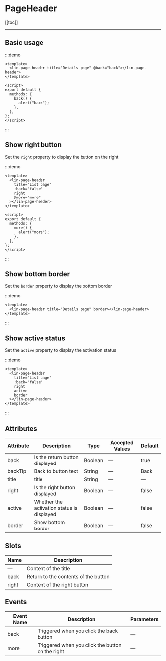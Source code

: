 # PageHeader

[[toc]]

---

## Basic usage

:::demo

```vue
<template>
  <lin-page-header title="Details page" @back="back"></lin-page-header>
</template>

<script>
export default {
  methods: {
    back() {
      alert("back");
    },
  },
};
</script>
```

:::

## Show right button

Set the `right` property to display the button on the right

:::demo

```vue
<template>
  <lin-page-header
    title="List page"
    :back="false"
    right
    @more="more"
  ></lin-page-header>
</template>

<script>
export default {
  methods: {
    more() {
      alert("more");
    },
  },
};
</script>
```

:::

## Show bottom border

Set the `border` property to display the bottom border

:::demo

```vue
<template>
  <lin-page-header title="Details page" border></lin-page-header>
</template>
```

:::

## Show active status

Set the `active` property to display the activation status

:::demo

```vue
<template>
  <lin-page-header
    title="List page"
    :back="false"
    right
    active
    border
  ></lin-page-header>
</template>
```

:::

## Attributes

| Attribute | Description                                | Type    | Accepted Values | Default |
| --------- | ------------------------------------------ | ------- | --------------- | ------- |
| back      | Is the return button displayed             | Boolean | —               | true    |
| backTip   | Back to button text                        | String  | —               | Back    |
| title     | title                                      | String  | —               | —       |
| right     | Is the right button displayed              | Boolean | —               | false   |
| active    | Whether the activation status is displayed | Boolean | —               | false   |
| border    | Show bottom border                         | Boolean | —               | false   |

## Slots

| Name  | Description                          |
| ----- | ------------------------------------ |
| —     | Content of the title                 |
| back  | Return to the contents of the button |
| right | Content of the right button          |

## Events

| Event Name | Description                                      | Parameters |
| ---------- | ------------------------------------------------ | ---------- |
| back       | Triggered when you click the back button         | —          |
| more       | Triggered when you click the button on the right | —          |
